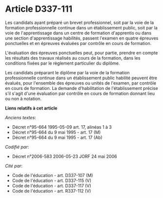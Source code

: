 # Article D337-111

Les candidats ayant préparé un brevet professionnel, soit par la voie de la formation professionnelle continue dans un
établissement public, soit par la voie de l'apprentissage dans un centre de formation d'apprentis ou dans une section
d'apprentissage habilités, passent l'examen en quatre épreuves ponctuelles et en épreuves évaluées par contrôle en cours de
formation.

L'évaluation des épreuves ponctuelles peut, pour partie, prendre en compte les résultats des travaux réalisés au cours de la
formation, dans les conditions fixées par le règlement particulier du diplôme.

Les candidats préparant le diplôme par la voie de la formation professionnelle continue dans un établissement public habilité
peuvent être évalués, pour l'ensemble des épreuves ou unités de l'examen, par contrôle en cours de formation. La demande
d'habilitation de l'établissement précise s'il s'agit d'une évaluation par contrôle en cours de formation donnant lieu ou non
à notation.

**Liens relatifs à cet article**

_Anciens textes_:

  - Décret n°95-664 1995-05-09 art. 17, alinéas 1 à 3
  - Décret n°95-664 du 9 mai 1995 - art. 17 (M)
  - Décret n°95-664 du 9 mai 1995 - art. 17 (Ab)

_Codifié par_:

  - Décret n°2006-583 2006-05-23 JORF 24 mai 2006

_Cité par_:

  - Code de l'éducation - art. D337-107 (M)
  - Code de l'éducation - art. D337-115 (V)
  - Code de l'éducation - art. D337-117 (V)
  - Code de l'éducation - art. R337-112 (V)
